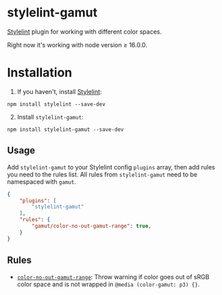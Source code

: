 # stylelint-gamut

[Stylelint] plugin for working with different color spaces.

Right now it's working with node version ≥ 16.0.0.

# Installation

1. If you haven't, install [Stylelint]:

```
npm install stylelint --save-dev
```

2.  Install `stylelint-gamut`:

```
npm install stylelint-gamut --save-dev
```

## Usage

Add `stylelint-gamut` to your Stylelint config `plugins` array, then add rules you need to the rules list. All rules from `stylelint-gamut` need to be namespaced with `gamut`.

```json
{
	"plugins": [
		"stylelint-gamut"
	],
	"rules": {
		"gamut/color-no-out-gamut-range": true,
	}
}
```

## Rules

* [`color-no-out-gamut-range`](./src/README.md): Throw warning if color goes out of sRGB color space and is not wrapped in `@media (color-gamut: p3) {}`.

[Stylelint]: https://stylelint.io/
